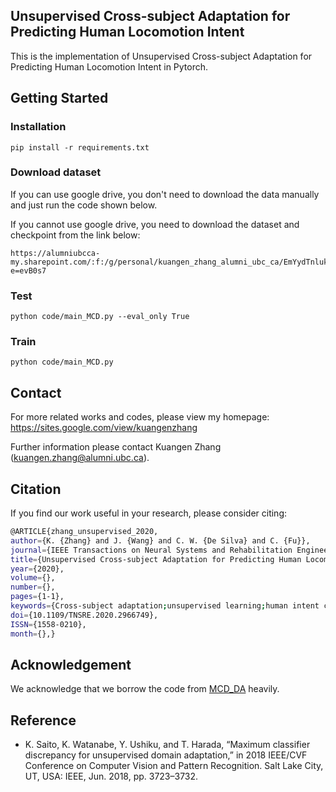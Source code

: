 ## Unsupervised Cross-subject Adaptation for Predicting Human Locomotion Intent
This is the implementation of Unsupervised Cross-subject Adaptation for Predicting Human Locomotion Intent in Pytorch.

## Getting Started
### Installation
```
pip install -r requirements.txt
```

### Download dataset
If you can use google drive, you don't need to download the data manually and just run the code shown below.

If you cannot use google drive, you need to download the dataset and checkpoint from the link below:

```
https://alumniubcca-my.sharepoint.com/:f:/g/personal/kuangen_zhang_alumni_ubc_ca/EmYydTnluklBn17qVXnSIWoBvBq0arhyATCaVlYXVs4PhA?e=evB0s7
```

### Test
```
python code/main_MCD.py --eval_only True
```

### Train
```
python code/main_MCD.py
```

## Contact

For more related works and codes, please view my homepage: https://sites.google.com/view/kuangenzhang

Further information please contact Kuangen Zhang (kuangen.zhang@alumni.ubc.ca).

## Citation
If you find our work useful in your research, please consider citing:
```bash
@ARTICLE{zhang_unsupervised_2020,
author={K. {Zhang} and J. {Wang} and C. W. {De Silva} and C. {Fu}},
journal={IEEE Transactions on Neural Systems and Rehabilitation Engineering},
title={Unsupervised Cross-subject Adaptation for Predicting Human Locomotion Intent},
year={2020},
volume={},
number={},
pages={1-1},
keywords={Cross-subject adaptation;unsupervised learning;human intent classification;wearable robots},
doi={10.1109/TNSRE.2020.2966749},
ISSN={1558-0210},
month={},}
```

## Acknowledgement
We acknowledge that we borrow the code from [MCD_DA](https://github.com/mil-tokyo/MCD_DA) heavily. 

## Reference
*  K. Saito, K. Watanabe, Y. Ushiku, and T. Harada, “Maximum classifier
discrepancy for unsupervised domain adaptation,” in 2018 IEEE/CVF
Conference on Computer Vision and Pattern Recognition. Salt Lake
City, UT, USA: IEEE, Jun. 2018, pp. 3723–3732.
